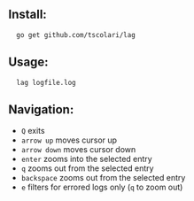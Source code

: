 ## Install:

```
  go get github.com/tscolari/lag
```

## Usage:

```
  lag logfile.log
```

## Navigation:

* `Q` exits
* `arrow up` moves cursor up
* `arrow down` moves cursor down
* `enter` zooms into the selected entry
* `q` zooms out from the selected entry
* `backspace` zooms out from the selected entry
* `e` filters for errored logs only (`q` to zoom out)
